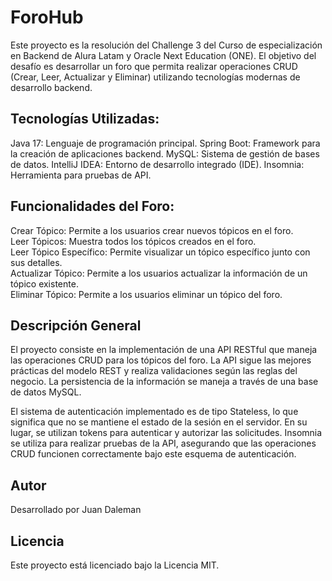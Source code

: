 # ForoHub

Este proyecto es la resolución del Challenge 3 del Curso de especialización en Backend de Alura Latam y Oracle Next Education (ONE). El objetivo del desafío es desarrollar un foro que permita realizar operaciones CRUD (Crear, Leer, Actualizar y Eliminar) utilizando tecnologías modernas de desarrollo backend.

## Tecnologías Utilizadas:

Java 17: Lenguaje de programación principal.
Spring Boot: Framework para la creación de aplicaciones backend.
MySQL: Sistema de gestión de bases de datos.
IntelliJ IDEA: Entorno de desarrollo integrado (IDE).
Insomnia: Herramienta para pruebas de API.


## Funcionalidades del Foro:

Crear Tópico: Permite a los usuarios crear nuevos tópicos en el foro.  
Leer Tópicos: Muestra todos los tópicos creados en el foro.  
Leer Tópico Específico: Permite visualizar un tópico específico junto con sus detalles.  
Actualizar Tópico: Permite a los usuarios actualizar la información de un tópico existente.  
Eliminar Tópico: Permite a los usuarios eliminar un tópico del foro.  

## Descripción General

El proyecto consiste en la implementación de una API RESTful que maneja las operaciones CRUD para los tópicos del foro. La API sigue las mejores prácticas del modelo REST y realiza validaciones según las reglas del negocio. La persistencia de la información se maneja a través de una base de datos MySQL.

El sistema de autenticación implementado es de tipo Stateless, lo que significa que no se mantiene el estado de la sesión en el servidor. En su lugar, se utilizan tokens para autenticar y autorizar las solicitudes. Insomnia se utiliza para realizar pruebas de la API, asegurando que las operaciones CRUD funcionen correctamente bajo este esquema de autenticación.

## Autor
Desarrollado por Juan Daleman

## Licencia
Este proyecto está licenciado bajo la Licencia MIT.
